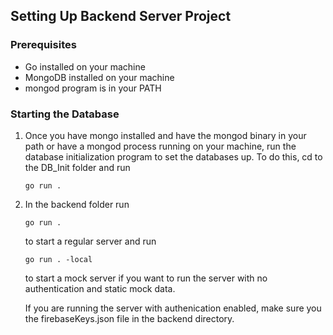 ## Setting Up Backend Server Project

### Prerequisites
- Go installed on your machine
- MongoDB installed on your machine
- mongod program is in your PATH 
### Starting the Database 
1. Once you have mongo installed and have the mongod binary in your path or have a mongod process running on your machine, run the database initialization program to set the databases up.
To do this, cd to the DB_Init folder and run
    ```
    go run .
    ```

2. In the backend folder run 
    ``` 
    go run .
    ``` 
    to start a regular server and run 
    ``` 
    go run . -local
    ``` 
    to start a mock server if you want to run the server with no authentication and static mock data.

    If you are running the server with authenication enabled, make sure you the firebaseKeys.json file in the backend directory. 

